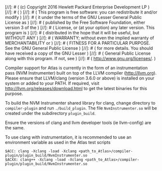 [//]: # ( (c) Copyright 2016 Hewlett Packard Enterprise Development LP         )
[//]: # (                                                                      )
[//]: # ( This program is free software: you can redistribute it and/or modify )
[//]: # ( it under the terms of the GNU Lesser General Public License as       )
[//]: # ( published by the Free Software Foundation, either version 3 of the   )
[//]: # ( License, or (at your option) any later version. This program is      )
[//]: # ( distributed in the hope that it will be useful, but WITHOUT ANY      )
[//]: # ( WARRANTY; without even the implied warranty of MERCHANTABILITY or    )
[//]: # ( FITNESS FOR A PARTICULAR PURPOSE. See the GNU General Public License )
[//]: # ( for more details. You should have received a copy of the GNU Lesser  )
[//]: # ( General Public License along with this program. If not, see          )
[//]: # ( <http://www.gnu.org/licenses/>.                                      )



Compiler support for Atlas is currently in the form of an
instrumentation pass (NVM Instrumenter) built on top of the LLVM
compiler (http://llvm.org). Please ensure that LLVM/clang (version 3.6.0 or
above) is installed on your system or added to your PATH. If
required, visit http://llvm.org/releases/download.html to get the latest
binaries for this purpose.

To build the NVM Instrumenter shared library for clang, change
directory to `compiler-plugin` and run `./build_plugin`. The file
`NvmInstrumenter.so` will be created under the subdirectory
`plugin_build`.

Ensure the versions of clang and llvm developer tools (ie llvm-config) are the same.

To use clang with instrumentation, it is recommended to use an
environment variable as used in the Atlas test scripts

    $ACC: clang -Xclang -load -Xclang <path_to_Atlas>/compiler-plugin/plugin_build/NvmInstrumenter.so
    $ACXX: clang++ -Xclang -load -Xclang <path_to_Atlas>/compiler-plugin/plugin_build/NvmInstrumenter.so

